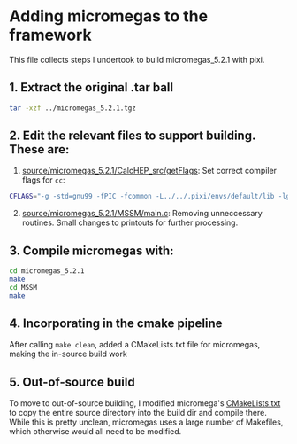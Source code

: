 # Adding micromegas to the framework

This file collects steps I undertook to build micromegas_5.2.1 with pixi.

## 1. Extract the original .tar ball
```bash
tar -xzf ../micromegas_5.2.1.tgz
```

## 2. Edit the relevant files to support building. These are:
1. [source/micromegas_5.2.1/CalcHEP_src/getFlags](../source/micromegas_5.2.1/CalcHEP_src/getFlags): Set correct compiler flags for `cc`:
```bash
CFLAGS="-g -std=gnu99 -fPIC -fcommon -L../../.pixi/envs/default/lib -lgfortran -lquadmath"` 
```

2. [source/micromegas_5.2.1/MSSM/main.c](../source/micromegas_5.2.1/MSSM/main.c): Removing unneccessary routines. Small changes to printouts for further processing.

## 3. Compile micromegas with:
```bash
cd micromegas_5.2.1
make
cd MSSM
make
```

## 4. Incorporating in the cmake pipeline

After calling `make clean`, added a CMakeLists.txt file for micromegas, making the in-source build work

## 5. Out-of-source build

To move to out-of-source building, I modified micromega's [CMakeLists.txt](../source/micromegas_5.2.1/CMakeLists.txt) to copy the entire source directory into the build dir and compile there. While this is pretty unclean, micromegas uses a large number of Makefiles, which otherwise would all need to be modified.